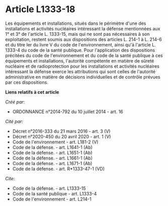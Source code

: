 # Article L1333-18

Les équipements et installations, situés dans le périmètre d'une des installations et activités nucléaires intéressant la
défense mentionnées aux 1° et 3° de l'article L. 1333-15, mais qui ne sont pas nécessaires à son exploitation, restent soumis
aux dispositions des articles L. 214-1 à L. 214-6 et du titre Ier du livre V du code de l'environnement, ainsi qu'à l'article
L. 1333-4 du code de la santé publique. Pour l'application des dispositions précitées du code de l'environnement et du code
de la santé publique à ces équipements et installations, l'autorité compétente en matière de sûreté nucléaire et de
radioprotection pour les installations et activités nucléaires intéressant la défense exerce les attributions qui sont celles
de l'autorité administrative en matière de décisions individuelles et de contrôle prévues par ces dispositions.

**Liens relatifs à cet article**

_Créé par_:

  - ORDONNANCE n°2014-792 du 10 juillet 2014 - art. 16

_Cité par_:

  - Décret n°2016-333 du 21 mars 2016 - art. 3 (V)
  - Décret n°2020-450 du 20 avril 2020 - art. 1 (V)
  - Code de l'environnement - art. L181-2 (V)
  - Code de la défense. - art. L1641-1 (Ab)
  - Code de la défense. - art. L1651-1 (Ab)
  - Code de la défense. - art. L1661-1 (Ab)
  - Code de la défense. - art. L1671-1 (Ab)
  - Code de la défense. - art. R*1333-47-1 (VD)

_Cite_:

  - Code de la défense. - art. L1333-15
  - Code de la santé publique - art. L1333-4
  - Code de l'environnement - art. L214-1

